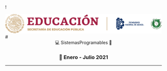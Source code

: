 !<div align = "center"> ![con titulo](img/liston.png "Logo tec") </div>
#<div align="center"> :computer: SistemasProgramables :school_satchel: </div>
### <div align="center"> :calendar: Enero - Julio 2021 </div>
---